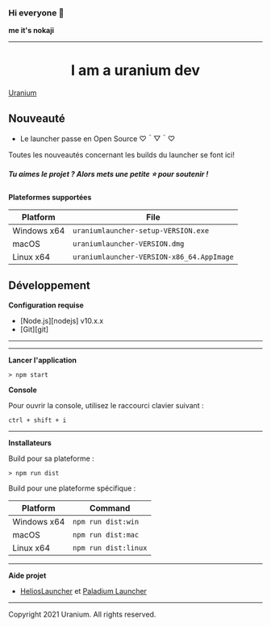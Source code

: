 ### Hi everyone 👋
**me it's nokaji**

---

<h1 align="center">I am a uranium dev</h1>

[Uranium](https://discord.gg/BBspwCWeEj)

## Nouveauté

* Le launcher passe en Open Source ♡＾▽＾♡

Toutes les nouveautés concernant les builds du launcher se font ici!

##### Tu aimes le projet ? Alors mets une petite ⭐ pour soutenir !

**Plateformes supportées**

| Platform | File |
| -------- | ---- |
| Windows x64 | `uraniumlauncher-setup-VERSION.exe` |
| macOS | `uraniumlauncher-VERSION.dmg` |
| Linux x64 | `uraniumlauncher-VERSION-x86_64.AppImage` |

## Développement

**Configuration requise**

* [Node.js][nodejs] v10.x.x
* [Git][git]

---

---

**Lancer l'application**

```console
> npm start
```

**Console**

Pour ouvrir la console, utilisez le raccourci clavier suivant :

```console
ctrl + shift + i
```

---

**Installateurs**

Build pour sa plateforme :

```console
> npm run dist
```

Build pour une plateforme spécifique :

| Platform    | Command              |
| ----------- | -------------------- |
| Windows x64 | `npm run dist:win`   |
| macOS       | `npm run dist:mac`   |
| Linux x64   | `npm run dist:linux` |

---
**Aide projet**

* [HeliosLauncher](https://github.com/dscalzi/HeliosLauncher) et [Paladium Launcher](https://github.com/terrainwax/Paladium-Launcher)

---
Copyright 2021 Uranium. All rights reserved.
